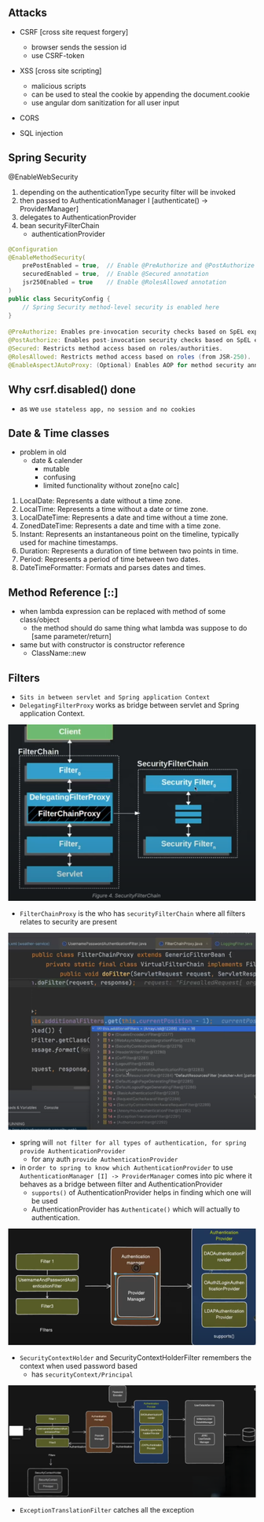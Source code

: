 ## Attacks

- CSRF [cross site request forgery]

  - browser sends the session id
  - use CSRF-token

- XSS [cross site scripting]

  - malicious scripts
  - can be used to steal the cookie by appending the document.cookie
  - use angular dom sanitization for all user input

- CORS

- SQL injection

## Spring Security

@EnableWebSecurity <spring-boot-starter-security>

1. depending on the authenticationType security filter will be invoked
2. then passed to AuthenticationManager I [authenticate() -> ProviderManager]
3. delegates to AuthenticationProvider
4. bean securityFilterChain
   - authenticationProvider

```java
@Configuration
@EnableMethodSecurity(
    prePostEnabled = true,  // Enable @PreAuthorize and @PostAuthorize
    securedEnabled = true,  // Enable @Secured annotation
    jsr250Enabled = true    // Enable @RolesAllowed annotation
)
public class SecurityConfig {
    // Spring Security method-level security is enabled here
}

@PreAuthorize: Enables pre-invocation security checks based on SpEL expressions.
@PostAuthorize: Enables post-invocation security checks based on SpEL expressions.
@Secured: Restricts method access based on roles/authorities.
@RolesAllowed: Restricts method access based on roles (from JSR-250).
@EnableAspectJAutoProxy: (Optional) Enables AOP for method security annotations
```

## Why csrf.disabled() done

- as we `use stateless app, no session and no cookies`

## Date & Time classes

- problem in old
  - date & calender
    - mutable
    - confusing
    - limited functionality without zone[no calc]

1. LocalDate: Represents a date without a time zone.
2. LocalTime: Represents a time without a date or time zone.
3. LocalDateTime: Represents a date and time without a time zone.
4. ZonedDateTime: Represents a date and time with a time zone.
5. Instant: Represents an instantaneous point on the timeline, typically used for machine timestamps.
6. Duration: Represents a duration of time between two points in time.
7. Period: Represents a period of time between two dates.
8. DateTimeFormatter: Formats and parses dates and times.

## Method Reference [::]

- when lambda expression can be replaced with method of some class/object
  - the method should do same thing what lambda was suppose to do [same parameter/return]
- same but with constructor is constructor reference
  - ClassName::new

## Filters

- `Sits in between servlet and Spring application Context`
- `DelegatingFilterProxy` works as bridge between servlet and Spring application Context.

![filterChainProxy](./img/security/filterchainproxy.png)

- `FilterChainProxy` is the who has `securityFilterChain` where all filters relates to security are present

![FilterList](./img/security/filterchainProxy-FilterList.png)

- spring will` not filter for all types of authentication, for spring provide AuthenticationProvider`
  - for any auth `provide AuthenticationProvider`
- in o`rder to spring to know which AuthenticationProvider` to use `AuthenticationManager [I] -> ProviderManager` comes into pic where it behaves as a bridge between filter and AuthenticationProvider
  - `supports()` of AuthenticationProvider helps in finding which one will be used
  - AuthenticationProvider has `Authenticate()` which will actually to authentication.

![AuthManager](./img/security/AuthManager.png)

- `SecurityContextHolder` and SecurityContextHolderFilter remembers the context when used password based
  - has `securityContext/Principal`

![BigPic](./img/security/bigPicSpringSecurity.png)

- `ExceptionTranslationFilter` catches all the exception
